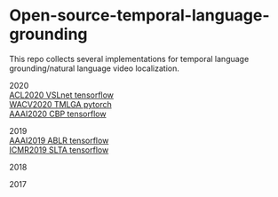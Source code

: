 # Open-source-temporal-language-grounding

This repo collects several implementations for temporal language grounding/natural language video localization.

2020  
[ACL2020 VSLnet tensorflow](https://github.com/IsaacChanghau/VSLNet)  
[WACV2020 TMLGA pytorch](https://github.com/crodriguezo/TMLGA)  
[AAAI2020 CBP tensorflow](https://github.com/JaywongWang/CBP)  

2019  
[AAAI2019 ABLR tensorflow](https://github.com/yytzsy/ABLR_code)  
[ICMR2019 SLTA tensorflow](https://github.com/BonnieHuangxin/SLTA)  

2018  

2017  
